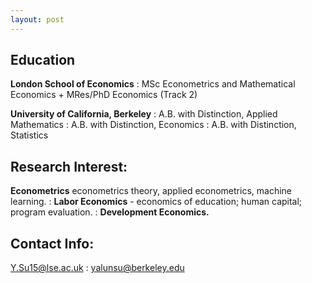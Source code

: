 ```yaml
---
layout: post
---
```

## Education
__London School of Economics__
  : MSc Econometrics and Mathematical Economics + MRes/PhD Economics (Track 2)

__University of California, Berkeley__ 
  : A.B. with Distinction, Applied Mathematics
  : A.B. with Distinction, Economics
  : A.B. with Distinction, Statistics

## Research Interest: 
   __Econometrics__  econometrics theory, applied econometrics, machine learning.
  : __Labor Economics__ - economics of education; human capital; program evaluation.
  : __Development Economics.__

## Contact Info:
   <Y.Su15@lse.ac.uk>
  : <yalunsu@berkeley.edu>
